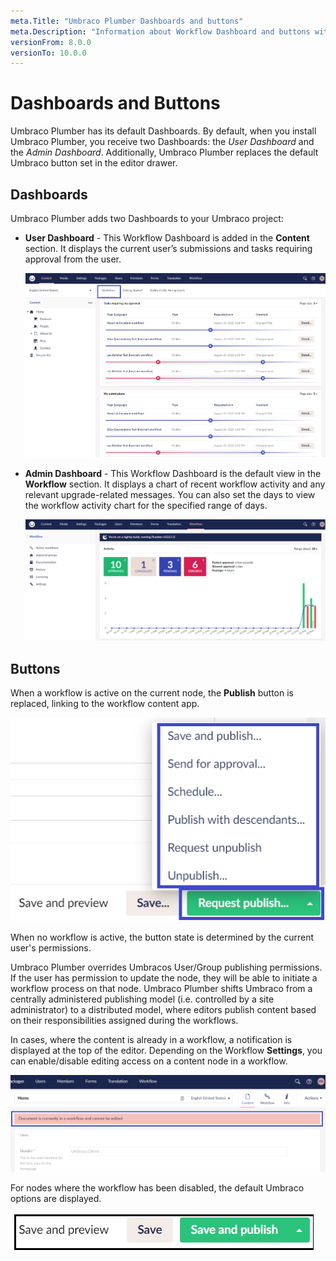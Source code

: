 ```yaml
---
meta.Title: "Umbraco Plumber Dashboards and buttons"
meta.Description: "Information about Workflow Dashboard and buttons with Umbraco Plumber"
versionFrom: 8.0.0
versionTo: 10.0.0
---
```


# Dashboards and Buttons

Umbraco Plumber has its default Dashboards. By default, when you install Umbraco Plumber, you receive two Dashboards: the *User Dashboard* and the *Admin Dashboard*. Additionally, Umbraco Plumber replaces the default Umbraco button set in the editor drawer.

## Dashboards

Umbraco Plumber adds two Dashboards to your Umbraco project:

- **User Dashboard** - This Workflow Dashboard is added in the **Content** section. It displays the current user’s submissions and tasks requiring approval from the user.

  ![Workflow Dashboard in the Content Section](images/WorkflowDashboard_ContentSection.png)

- **Admin Dashboard** - This Workflow Dashboard is the default view in the **Workflow** section. It displays a chart of recent workflow activity and any relevant upgrade-related messages. You can also set the days to view the workflow activity chart for the specified range of days.

  ![Workflow Dashboard in the Workflow Section](images/WorkflowDashboard_WorkflowSection.png)

## Buttons

When a workflow is active on the current node, the **Publish** button is replaced, linking to the workflow content app.

![Disabled content edits](images/Buttons.png)

When no workflow is active, the button state is determined by the current user's permissions.

Umbraco Plumber overrides Umbracos User/Group publishing permissions. If the user has permission to update the node, they will be able to initiate a workflow process on that node. Umbraco Plumber shifts Umbraco from a centrally administered publishing model (i.e. controlled by a site administrator) to a distributed model, where editors publish content based on their responsibilities assigned during the workflows.

In cases, where the content is already in a workflow, a notification is displayed at the top of the editor. Depending on the Workflow **Settings**, you can enable/disable editing access on a content node in a workflow.

![Disabled content edits](images/blocked_content.png)

For nodes where the workflow has been disabled, the default Umbraco options are displayed.

![Default Button](images/Default_Buttons.png)
